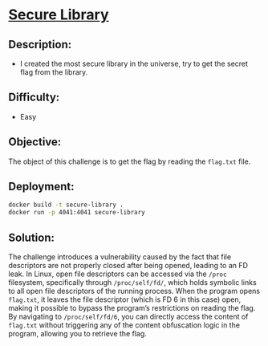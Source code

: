 # [**Secure Library**](#)

## Description:
* I created the most secure library in the universe, try to get the secret flag from the library.

## Difficulty:
* Easy

## Objective:
The object of this challenge is to get the flag by reading the `flag.txt` file.

## Deployment:
```sh
docker build -t secure-library .
docker run -p 4041:4041 secure-library
```

## Solution:
The challenge introduces a vulnerability caused by the fact that file descriptors are not properly closed after being opened, leading to an FD leak. In Linux, open file descriptors can be accessed via the `/proc` filesystem, specifically through `/proc/self/fd/`, which holds symbolic links to all open file descriptors of the running process. When the program opens `flag.txt`, it leaves the file descriptor (which is FD 6 in this case) open, making it possible to bypass the program’s restrictions on reading the flag. By navigating to `/proc/self/fd/6`, you can directly access the content of `flag.txt` without triggering any of the content obfuscation logic in the program, allowing you to retrieve the flag.